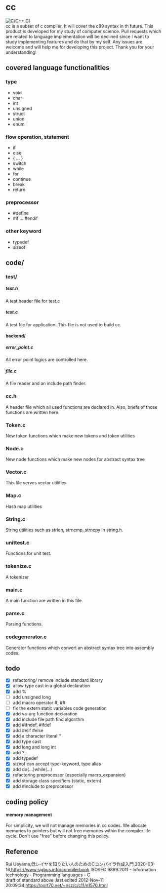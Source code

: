 # cc
[![C/C++ CI](https://github.com/TsukudaniVanish/cc/actions/workflows/c.yml/badge.svg)](https://github.com/TsukudaniVanish/cc/actions/workflows/c.yml)  
cc is a subset of c compiler. It will cover the c89 syntax in th future. 
This product is developed for my study of computer science. Pull requests which are related to language implementation will be declined since I want to study implementing features and do that by my self. Any issues are welcome and will help me for developing this project. Thank you for your understanding!

## covered language functionalities 
### type 
- void 
- char 
- int
- unsigned
- struct 
- union 
- enum 
### flow operation, statement  
- if 
- else 
- { ... }
- switch 
- while 
- for 
- continue
- break
- return 
### preprocessor 
- #define
- #if ... #endif

### other keyword  
- typedef
- sizeof 

## code/


### test/

##### test.h 
A test header file for test.c
##### test.c 
A test file for application. This file is not used to build cc.

#### backend/
##### error_point.c
All error point logics are controlled here. 

##### file.c 
A file reader and an include path finder.

### cc.h
A header file which all used functions are declared in.
Also, briefs of those functions  are written here.

### Token.c  
New token functions which make  new tokens and token utilities

### Node.c
New node functions which make new nodes for abstract syntax tree

### Vector.c
This file serves vector utilities.

### Map.c
Hash map utilities

### String.c
String utilities such as strlen, strncmp, strncpy in string.h.

### unittest.c
Functions for unit test.

### tokenize.c
A tokenizer

### main.c 
A main function are written in this file.

### parse.c
Parsing functions.

### codegenerator.c
Generator functions which convert an abstract syntax tree into  assembly codes.

## todo
- [x] refactoring/ remove include standard library
- [x] allow type cast in a global declaration
- [x] add %
- [ ] add unsigned long 
- [ ] add macro operator #, ##
- [ ] fix the extern static variables code generation
- [x] add va-arg function declaration 
- [x] add include file path find algorithm 
- [x] add #ifndef, #ifdef
- [x] add #elif #else
- [x] add  a character  literal ''
- [x] add type cast 
- [x] add long and long int
- [x] add ? : 
- [x]  add typedef 
- [x] sizeof can accept type-keyword, type alias
- [x] add do{...}while(...) 
- [x] refactoring preprocessor (especially macro_expansion)
- [x] add storage class specifiers (static, extern)
- [x] add #include to preprocessor 

## coding policy

#### memory management 
For simplicity, we will not manage memories in cc codes.
We allocate memories to pointers but will not free memories within the compiler life cycle.
Don't use "free" before changing this policy.


## Reference  
Rui Ueyama,低レイヤを知りたい人のためのCコンパイラ作成入門,2020-03-16,https://www.sigbus.info/compilerbook
 ISO/IEC 9899:2011 - Information technology - Programming languages - C  
 draft of standard above ,last edited 2012-Nov-11 20:09:34,https://port70.net/~nsz/c/c11/n1570.html
